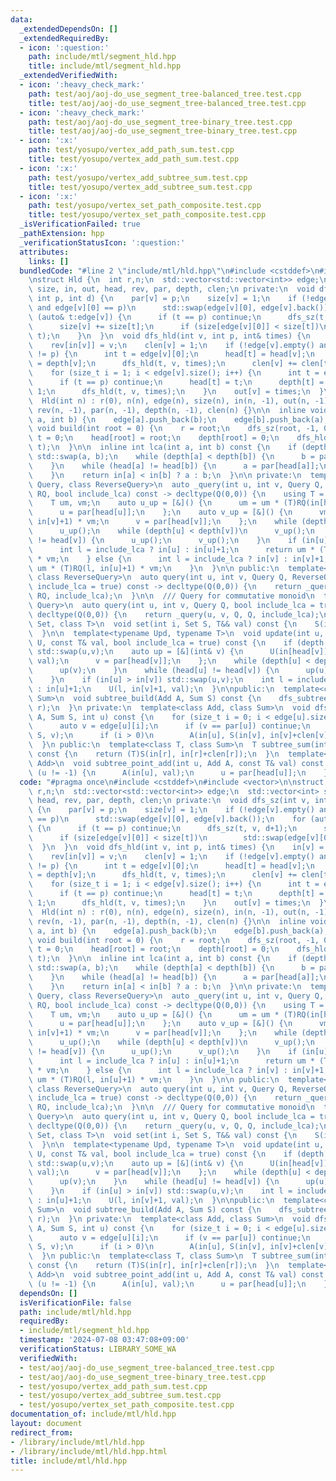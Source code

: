 ```yaml
---
data:
  _extendedDependsOn: []
  _extendedRequiredBy:
  - icon: ':question:'
    path: include/mtl/segment_hld.hpp
    title: include/mtl/segment_hld.hpp
  _extendedVerifiedWith:
  - icon: ':heavy_check_mark:'
    path: test/aoj/aoj-do_use_segment_tree-balanced_tree.test.cpp
    title: test/aoj/aoj-do_use_segment_tree-balanced_tree.test.cpp
  - icon: ':heavy_check_mark:'
    path: test/aoj/aoj-do_use_segment_tree-binary_tree.test.cpp
    title: test/aoj/aoj-do_use_segment_tree-binary_tree.test.cpp
  - icon: ':x:'
    path: test/yosupo/vertex_add_path_sum.test.cpp
    title: test/yosupo/vertex_add_path_sum.test.cpp
  - icon: ':x:'
    path: test/yosupo/vertex_add_subtree_sum.test.cpp
    title: test/yosupo/vertex_add_subtree_sum.test.cpp
  - icon: ':x:'
    path: test/yosupo/vertex_set_path_composite.test.cpp
    title: test/yosupo/vertex_set_path_composite.test.cpp
  _isVerificationFailed: true
  _pathExtension: hpp
  _verificationStatusIcon: ':question:'
  attributes:
    links: []
  bundledCode: "#line 2 \"include/mtl/hld.hpp\"\n#include <cstddef>\n#include <vector>\n\
    \nstruct Hld {\n  int r,n;\n  std::vector<std::vector<int>> edge;\n  std::vector<int>\
    \ size, in, out, head, rev, par, depth, clen;\n private:\n  void dfs_sz(int v,\
    \ int p, int d) {\n    par[v] = p;\n    size[v] = 1;\n    if (!edge[v].empty()\
    \ and edge[v][0] == p)\n      std::swap(edge[v][0], edge[v].back());\n    for\
    \ (auto& t:edge[v]) {\n      if (t == p) continue;\n      dfs_sz(t, v, d+1);\n\
    \      size[v] += size[t];\n      if (size[edge[v][0]] < size[t])\n        std::swap(edge[v][0],\
    \ t);\n    }\n  }\n  void dfs_hld(int v, int p, int& times) {\n    in[v] = times++;\n\
    \    rev[in[v]] = v;\n    clen[v] = 1;\n    if (!edge[v].empty() and edge[v][0]\
    \ != p) {\n      int t = edge[v][0];\n      head[t] = head[v];\n      depth[t]\
    \ = depth[v];\n      dfs_hld(t, v, times);\n      clen[v] += clen[t];\n    }\n\
    \    for (size_t i = 1; i < edge[v].size(); i++) {\n      int t = edge[v][i];\n\
    \      if (t == p) continue;\n      head[t] = t;\n      depth[t] = depth[v] +\
    \ 1;\n      dfs_hld(t, v, times);\n    }\n    out[v] = times;\n  }\n\n public:\n\
    \  Hld(int n) : r(0), n(n), edge(n), size(n), in(n, -1), out(n, -1), head(n, -1),\
    \ rev(n, -1), par(n, -1), depth(n, -1), clen(n) {}\n\n  inline void add_edge(int\
    \ a, int b) {\n    edge[a].push_back(b);\n    edge[b].push_back(a);\n  }\n\n \
    \ void build(int root = 0) {\n    r = root;\n    dfs_sz(root, -1, 0);\n    int\
    \ t = 0;\n    head[root] = root;\n    depth[root] = 0;\n    dfs_hld(root, -1,\
    \ t);\n  }\n\n  inline int lca(int a, int b) const {\n    if (depth[a] > depth[b])\
    \ std::swap(a, b);\n    while (depth[a] < depth[b]) {\n      b = par[head[b]];\n\
    \    }\n    while (head[a] != head[b]) {\n      a = par[head[a]];\n      b = par[head[b]];\n\
    \    }\n    return in[a] < in[b] ? a : b;\n  }\n\n private:\n  template<class\
    \ Query, class ReverseQuery>\n  auto _query(int u, int v, Query Q, ReverseQuery\
    \ RQ, bool include_lca) const -> decltype(Q(0,0)) {\n    using T = decltype(Q(0,0));\n\
    \    T um, vm;\n    auto u_up = [&]() {\n      um = um * (T)RQ(in[head[u]], in[u]+1);\n\
    \      u = par[head[u]];\n    };\n    auto v_up = [&]() {\n      vm = (T)Q(in[head[v]],\
    \ in[v]+1) * vm;\n      v = par[head[v]];\n    };\n    while (depth[u] > depth[v])\n\
    \      u_up();\n    while (depth[u] < depth[v])\n      v_up();\n    while (head[u]\
    \ != head[v]) {\n      u_up();\n      v_up();\n    }\n    if (in[u] < in[v]) {\n\
    \      int l = include_lca ? in[u] : in[u]+1;\n      return um * (T)Q(l, in[v]+1)\
    \ * vm;\n    } else {\n      int l = include_lca ? in[v] : in[v]+1;\n      return\
    \ um * (T)RQ(l, in[u]+1) * vm;\n    }\n  }\n\n public:\n  template<class Query,\
    \ class ReverseQuery>\n  auto query(int u, int v, Query Q, ReverseQuery RQ, bool\
    \ include_lca = true) const -> decltype(Q(0,0)) {\n    return _query(u, v, Q,\
    \ RQ, include_lca);\n  }\n\n  /// Query for commutative monoid\n  template<class\
    \ Query>\n  auto query(int u, int v, Query Q, bool include_lca = true) const ->\
    \ decltype(Q(0,0)) {\n    return _query(u, v, Q, Q, include_lca);\n  }\n\n  template<class\
    \ Set, class T>\n  void set(int i, Set S, T&& val) const {\n    S(in[i], std::forward<T>(val));\n\
    \  }\n\n  template<typename Upd, typename T>\n  void update(int u, int v, Upd\
    \ U, const T& val, bool include_lca = true) const {\n    if (depth[u] > depth[v])\
    \ std::swap(u,v);\n    auto up = [&](int& v) {\n      U(in[head[v]], in[v]+1,\
    \ val);\n      v = par[head[v]];\n    };\n    while (depth[u] < depth[v]) {\n\
    \      up(v);\n    }\n    while (head[u] != head[v]) {\n      up(u);\n      up(v);\n\
    \    }\n    if (in[u] > in[v]) std::swap(u,v);\n    int l = include_lca ? in[u]\
    \ : in[u]+1;\n    U(l, in[v]+1, val);\n  }\n\npublic:\n  template<class Add, class\
    \ Sum>\n  void subtree_build(Add A, Sum S) const {\n    dfs_subtree_build(A, S,\
    \ r);\n  }\n private:\n  template<class Add, class Sum>\n  void dfs_subtree_build(Add\
    \ A, Sum S, int u) const {\n    for (size_t i = 0; i < edge[u].size(); i++) {\n\
    \      auto v = edge[u][i];\n      if (v == par[u]) continue;\n      dfs_subtree_build(A,\
    \ S, v);\n      if (i > 0)\n        A(in[u], S(in[v], in[v]+clen[v]));\n    }\n\
    \  }\n public:\n  template<class T, class Sum>\n  T subtree_sum(int r, Sum S)\
    \ const {\n    return (T)S(in[r], in[r]+clen[r]);\n  }\n  template<class T, class\
    \ Add>\n  void subtree_point_add(int u, Add A, const T& val) const {\n    while\
    \ (u != -1) {\n      A(in[u], val);\n      u = par[head[u]];\n    }\n  }\n};\n"
  code: "#pragma once\n#include <cstddef>\n#include <vector>\n\nstruct Hld {\n  int\
    \ r,n;\n  std::vector<std::vector<int>> edge;\n  std::vector<int> size, in, out,\
    \ head, rev, par, depth, clen;\n private:\n  void dfs_sz(int v, int p, int d)\
    \ {\n    par[v] = p;\n    size[v] = 1;\n    if (!edge[v].empty() and edge[v][0]\
    \ == p)\n      std::swap(edge[v][0], edge[v].back());\n    for (auto& t:edge[v])\
    \ {\n      if (t == p) continue;\n      dfs_sz(t, v, d+1);\n      size[v] += size[t];\n\
    \      if (size[edge[v][0]] < size[t])\n        std::swap(edge[v][0], t);\n  \
    \  }\n  }\n  void dfs_hld(int v, int p, int& times) {\n    in[v] = times++;\n\
    \    rev[in[v]] = v;\n    clen[v] = 1;\n    if (!edge[v].empty() and edge[v][0]\
    \ != p) {\n      int t = edge[v][0];\n      head[t] = head[v];\n      depth[t]\
    \ = depth[v];\n      dfs_hld(t, v, times);\n      clen[v] += clen[t];\n    }\n\
    \    for (size_t i = 1; i < edge[v].size(); i++) {\n      int t = edge[v][i];\n\
    \      if (t == p) continue;\n      head[t] = t;\n      depth[t] = depth[v] +\
    \ 1;\n      dfs_hld(t, v, times);\n    }\n    out[v] = times;\n  }\n\n public:\n\
    \  Hld(int n) : r(0), n(n), edge(n), size(n), in(n, -1), out(n, -1), head(n, -1),\
    \ rev(n, -1), par(n, -1), depth(n, -1), clen(n) {}\n\n  inline void add_edge(int\
    \ a, int b) {\n    edge[a].push_back(b);\n    edge[b].push_back(a);\n  }\n\n \
    \ void build(int root = 0) {\n    r = root;\n    dfs_sz(root, -1, 0);\n    int\
    \ t = 0;\n    head[root] = root;\n    depth[root] = 0;\n    dfs_hld(root, -1,\
    \ t);\n  }\n\n  inline int lca(int a, int b) const {\n    if (depth[a] > depth[b])\
    \ std::swap(a, b);\n    while (depth[a] < depth[b]) {\n      b = par[head[b]];\n\
    \    }\n    while (head[a] != head[b]) {\n      a = par[head[a]];\n      b = par[head[b]];\n\
    \    }\n    return in[a] < in[b] ? a : b;\n  }\n\n private:\n  template<class\
    \ Query, class ReverseQuery>\n  auto _query(int u, int v, Query Q, ReverseQuery\
    \ RQ, bool include_lca) const -> decltype(Q(0,0)) {\n    using T = decltype(Q(0,0));\n\
    \    T um, vm;\n    auto u_up = [&]() {\n      um = um * (T)RQ(in[head[u]], in[u]+1);\n\
    \      u = par[head[u]];\n    };\n    auto v_up = [&]() {\n      vm = (T)Q(in[head[v]],\
    \ in[v]+1) * vm;\n      v = par[head[v]];\n    };\n    while (depth[u] > depth[v])\n\
    \      u_up();\n    while (depth[u] < depth[v])\n      v_up();\n    while (head[u]\
    \ != head[v]) {\n      u_up();\n      v_up();\n    }\n    if (in[u] < in[v]) {\n\
    \      int l = include_lca ? in[u] : in[u]+1;\n      return um * (T)Q(l, in[v]+1)\
    \ * vm;\n    } else {\n      int l = include_lca ? in[v] : in[v]+1;\n      return\
    \ um * (T)RQ(l, in[u]+1) * vm;\n    }\n  }\n\n public:\n  template<class Query,\
    \ class ReverseQuery>\n  auto query(int u, int v, Query Q, ReverseQuery RQ, bool\
    \ include_lca = true) const -> decltype(Q(0,0)) {\n    return _query(u, v, Q,\
    \ RQ, include_lca);\n  }\n\n  /// Query for commutative monoid\n  template<class\
    \ Query>\n  auto query(int u, int v, Query Q, bool include_lca = true) const ->\
    \ decltype(Q(0,0)) {\n    return _query(u, v, Q, Q, include_lca);\n  }\n\n  template<class\
    \ Set, class T>\n  void set(int i, Set S, T&& val) const {\n    S(in[i], std::forward<T>(val));\n\
    \  }\n\n  template<typename Upd, typename T>\n  void update(int u, int v, Upd\
    \ U, const T& val, bool include_lca = true) const {\n    if (depth[u] > depth[v])\
    \ std::swap(u,v);\n    auto up = [&](int& v) {\n      U(in[head[v]], in[v]+1,\
    \ val);\n      v = par[head[v]];\n    };\n    while (depth[u] < depth[v]) {\n\
    \      up(v);\n    }\n    while (head[u] != head[v]) {\n      up(u);\n      up(v);\n\
    \    }\n    if (in[u] > in[v]) std::swap(u,v);\n    int l = include_lca ? in[u]\
    \ : in[u]+1;\n    U(l, in[v]+1, val);\n  }\n\npublic:\n  template<class Add, class\
    \ Sum>\n  void subtree_build(Add A, Sum S) const {\n    dfs_subtree_build(A, S,\
    \ r);\n  }\n private:\n  template<class Add, class Sum>\n  void dfs_subtree_build(Add\
    \ A, Sum S, int u) const {\n    for (size_t i = 0; i < edge[u].size(); i++) {\n\
    \      auto v = edge[u][i];\n      if (v == par[u]) continue;\n      dfs_subtree_build(A,\
    \ S, v);\n      if (i > 0)\n        A(in[u], S(in[v], in[v]+clen[v]));\n    }\n\
    \  }\n public:\n  template<class T, class Sum>\n  T subtree_sum(int r, Sum S)\
    \ const {\n    return (T)S(in[r], in[r]+clen[r]);\n  }\n  template<class T, class\
    \ Add>\n  void subtree_point_add(int u, Add A, const T& val) const {\n    while\
    \ (u != -1) {\n      A(in[u], val);\n      u = par[head[u]];\n    }\n  }\n};\n"
  dependsOn: []
  isVerificationFile: false
  path: include/mtl/hld.hpp
  requiredBy:
  - include/mtl/segment_hld.hpp
  timestamp: '2024-07-08 03:47:08+09:00'
  verificationStatus: LIBRARY_SOME_WA
  verifiedWith:
  - test/aoj/aoj-do_use_segment_tree-balanced_tree.test.cpp
  - test/aoj/aoj-do_use_segment_tree-binary_tree.test.cpp
  - test/yosupo/vertex_add_path_sum.test.cpp
  - test/yosupo/vertex_add_subtree_sum.test.cpp
  - test/yosupo/vertex_set_path_composite.test.cpp
documentation_of: include/mtl/hld.hpp
layout: document
redirect_from:
- /library/include/mtl/hld.hpp
- /library/include/mtl/hld.hpp.html
title: include/mtl/hld.hpp
---
```

